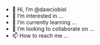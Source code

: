 - 👋 Hi, I’m @dawciobiel
- 👀 I’m interested in ...
- 🌱 I’m currently learning ...
- 💞️ I’m looking to collaborate on ...
- 📫 How to reach me ...

<!---
dawciobiel/dawciobiel is a ✨ special ✨ repository because its `README.md` (this file) appears on your GitHub profile.
You can click the Preview link to take a look at your changes.
--->
